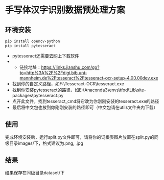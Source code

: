# 手写体汉字识别数据预处理方案

## 环境安装
```bash
pip install opencv-python
pip install pytesseract
```
- pytesseract还需要去网上下载软件
- - 链接地址：https://links.jianshu.com/go?to=http%3A%2F%2Fdigi.bib.uni-mannheim.de%2Ftesseract%2Ftesseract-ocr-setup-4.00.00dev.exe
- 找到你的自定义路径，如F:\Tesseract-OCR\tesseract.exe
- 找到你安装pytesseract的路径，如E:\Anaconda3\envs\tfod\Lib\site-packages\pytesseract.py
- 点开此文件，找到tesseract_cmd将它改为你刚刚安装的tesseract.exe的路径
- 最后将中文包也放到你刚刚安装的路径即可（中文包请在utils文件夹内下载）

## 使用
完成环境安装后，运行split.py文件即可，请将你的词根表图片放置在split.py的同级目录images/下，格式建议为.png, .jpg

## 结果
结果保存在同级目录dataset/下